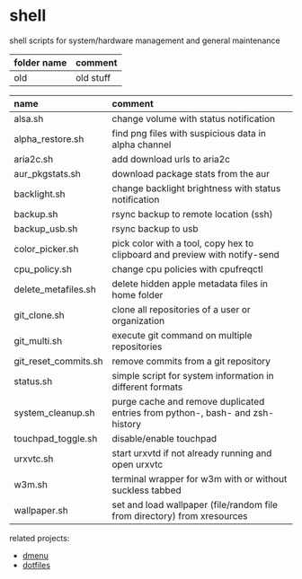 # shell

shell scripts for system/hardware management and general maintenance

| folder name  | comment                    |
| :----------- | :------------------------- |
| old          | old stuff                  |

| name                 | comment                                                                       |
| :------------------- | :---------------------------------------------------------------------------- |
| alsa.sh              | change volume with status notification                                        |
| alpha_restore.sh     | find png files with suspicious data in alpha channel                          |
| aria2c.sh            | add download urls to aria2c                                                   |
| aur_pkgstats.sh      | download package stats from the aur                                           | 
| backlight.sh         | change backlight brightness with status notification                          |
| backup.sh            | rsync backup to remote location (ssh)                                         |
| backup_usb.sh        | rsync backup to usb                                                           |
| color_picker.sh      | pick color with a tool, copy hex to clipboard and preview with notify-send    |
| cpu_policy.sh        | change cpu policies with cpufreqctl                                           |
| delete_metafiles.sh  | delete hidden apple metadata files in home folder                             |
| git_clone.sh         | clone all repositories of a user or organization                              |
| git_multi.sh         | execute git command on multiple repositories                                  |
| git_reset_commits.sh | remove commits from a git repository                                          |
| status.sh            | simple script for system information in different formats                     |
| system_cleanup.sh    | purge cache and remove duplicated entries from python-, bash- and zsh-history |
| touchpad_toggle.sh   | disable/enable touchpad                                                       |
| urxvtc.sh            | start urxvtd if not already running and open urxvtc                           |
| w3m.sh               | terminal wrapper for w3m with or without suckless tabbed                      |
| wallpaper.sh         | set and load wallpaper (file/random file from directory) from xresources      |

related projects:

- [dmenu](https://github.com/mrdotx/dmenu)
- [dotfiles](https://github.com/mrdotx/dotfiles)
